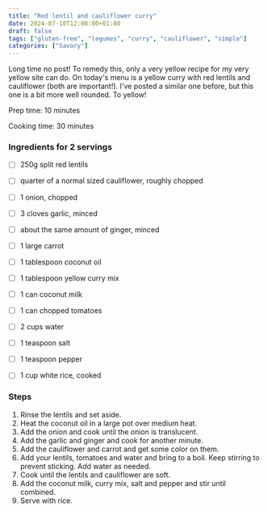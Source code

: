 ```yaml
---
title: "Red lentil and cauliflower curry"
date: 2024-07-10T12:00:00+01:00
draft: false
tags: ["gluten-free", "legumes", "curry", "cauliflower", "simple"]
categories: ["Savory"]
---
```


Long time no post! To remedy this, only a very yellow recipe for my very yellow site can do. On today's menu is a yellow curry with red lentils and cauliflower (both are important!). I've posted a similar one before, but this one is a bit more well rounded. To yellow!

<div class="recipe" id="recipe">
Prep time: 10 minutes

Cooking time: 30 minutes

### Ingredients for 2 servings
- [ ] 250g split red lentils
- [ ] quarter of a normal sized cauliflower, roughly chopped
- [ ] 1 onion, chopped
- [ ] 3 cloves garlic, minced
- [ ] about the same amount of ginger, minced
- [ ] 1 large carrot
- [ ] 1 tablespoon coconut oil
- [ ] 1 tablespoon yellow curry mix
- [ ] 1 can coconut milk
- [ ] 1 can chopped tomatoes
- [ ] 2 cups water
- [ ] 1 teaspoon salt
- [ ] 1 teaspoon pepper
- [ ] 1 cup white rice, cooked


### Steps
1. Rinse the lentils and set aside.
2. Heat the coconut oil in a large pot over medium heat.
3. Add the onion and cook until the onion is translucent.
4. Add the garlic and ginger and cook for another minute.
5. Add the cauliflower and carrot and get some color on them.
6. Add your lentils, tomatoes and water and bring to a boil. Keep stirring to prevent sticking. Add water as needed.
7. Cook until the lentils and cauliflower are soft.
8. Add the coconut milk, curry mix, salt and pepper and stir until combined.
9. Serve with rice.

</div>
